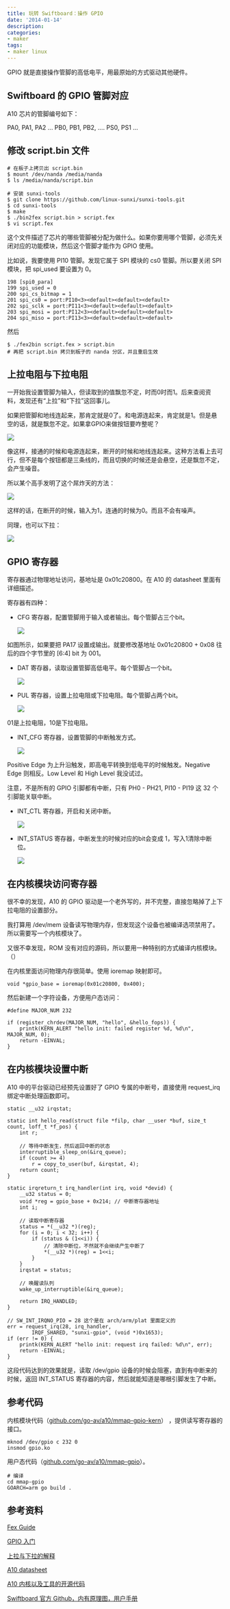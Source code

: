 ```yaml
---
title: 玩转 Swiftboard：操作 GPIO
date: '2014-01-14'
description:
categories:
- maker
tags:
- maker linux
---
```


GPIO 就是直接操作管脚的高低电平，用最原始的方式驱动其他硬件。

Swiftboard 的 GPIO 管脚对应
-
A10 芯片的管脚编号如下：

PA0, PA1, PA2 ... PB0, PB1, PB2, .... PS0, PS1 ...

修改 script.bin 文件
-

	# 在板子上拷贝出 script.bin
	$ mount /dev/nanda /media/nanda
	$ ls /media/nanda/script.bin

	# 安装 sunxi-tools
	$ git clone https://github.com/linux-sunxi/sunxi-tools.git
	$ cd sunxi-tools
	$ make 
	$ ./bin2fex script.bin > script.fex
	$ vi script.fex

这个文件描述了芯片的哪些管脚被分配为做什么。如果你要用哪个管脚，必须先关闭对应的功能模块，然后这个管脚才能作为 GPIO 使用。

比如说，我要使用 PI10 管脚。发现它属于 SPI 模块的 cs0 管脚。所以要关闭 SPI 模块，把 spi_used 要设置为 0。

	198 [spi0_para]
	199 spi_used = 0
	200 spi_cs_bitmap = 1
	201 spi_cs0 = port:PI10<3><default><default><default>
	202 spi_sclk = port:PI11<3><default><default><default>
	203 spi_mosi = port:PI12<3><default><default><default>
	204 spi_miso = port:PI13<3><default><default><default>

然后 

	$ ./fex2bin script.fex > script.bin
	# 再把 script.bin 拷贝到板子的 nanda 分区，并且重启生效
	
上拉电阻与下拉电阻
-
一开始我设置管脚为输入，但读取到的值飘忽不定，时而0时而1。后来查阅资料，发现还有“上拉”和“下拉”这回事儿。

如果把管脚和地线连起来，那肯定就是0了。和电源连起来，肯定就是1。但是悬空的话，就是飘忽不定。如果拿GPIO来做按钮要咋整呢？

![](/img/swiftboard-gpio/switch-1.png)

像这样，接通的时候和电源连起来，断开的时候和地线连起来。这种方法看上去可行，但不是每个按钮都是三条线的，而且切换的时候还是会悬空，还是飘忽不定，会产生噪音。

所以某个高手发明了这个屌炸天的方法：

![](/img/swiftboard-gpio/switch-2.png)

这样的话，在断开的时候，输入为1，连通的时候为0。而且不会有噪声。

同理，也可以下拉：

![](/img/swiftboard-gpio/switch-3.png)

GPIO 寄存器
-
寄存器通过物理地址访问，基地址是 0x01c20800。在 A10 的 datasheet 里面有详细描述。

寄存器有四种：

* CFG 寄存器，配置管脚用于输入或者输出。每个管脚占三个bit。

	![](/img/swiftboard-gpio/pa-cfg.jpg)

如图所示，如果要把 PA17 设置成输出。就要修改基地址 0x01c20800 + 0x08 往后的四个字节里的 [6:4] bit 为 001。

* DAT 寄存器，读取设置管脚高低电平。每个管脚占一个bit。

	![](/img/swiftboard-gpio/pa-dat.jpg)

* PUL 寄存器，设置上拉电阻或下拉电阻。每个管脚占两个bit。

	![](/img/swiftboard-gpio/pa-pul.jpg)

01是上拉电阻，10是下拉电阻。

* INT_CFG 寄存器，设置管脚的中断触发方式。

	![](/img/swiftboard-gpio/pa-int.jpg)

Positive Edge 为上升沿触发，即高电平转换到低电平的时候触发。Negative Edge 则相反。Low Level 和 High Level 我没试过。

注意，不是所有的 GPIO 引脚都有中断，只有 PH0 - PH21, PI10 - PI19 这 32 个引脚能关联中断。

* INT_CTL 寄存器，开启和关闭中断。

	![](/img/swiftboard-gpio/int-ctl.jpg)

* INT_STATUS 寄存器，中断发生的时候对应的bit会变成 1，写入1清除中断位。

	![](/img/swiftboard-gpio/int-stat.jpg)

在内核模块访问寄存器
-
很不幸的发现，A10 的 GPIO 驱动是一个老外写的，并不完整，直接忽略掉了上下拉电阻的设置部分。

我打算用 /dev/mem 设备读写物理内存，但发现这个设备也被编译选项禁用了。
所以需要写一个内核模块了。

又很不幸发现，ROM 没有对应的源码，所以要用一种特别的方式编译内核模块。（）

在内核里面访问物理内存很简单。使用 ioremap 映射即可。

	void *gpio_base = ioremap(0x01c20800, 0x400);

然后新建一个字符设备，方便用户态访问：

	#define MAJOR_NUM 232

	if (register_chrdev(MAJOR_NUM, "hello", &hello_fops)) {
		printk(KERN_ALERT "hello init: failed register %d, %d\n", MAJOR_NUM, 0);
		return -EINVAL;
	}

在内核模块设置中断
-
A10 中的平台驱动已经预先设置好了 GPIO 专属的中断号，直接使用 request_irq 绑定中断处理函数即可。

	static __u32 irqstat;

	static int hello_read(struct file *filp, char __user *buf, size_t count, loff_t *f_pos) {
		int r;

		// 等待中断发生，然后返回中断的状态
		interruptible_sleep_on(&irq_queue);
		if (count >= 4)
			r = copy_to_user(buf, &irqstat, 4);
		return count;
	}

	static irqreturn_t irq_handler(int irq, void *devid) {
		__u32 status = 0;
		void *reg = gpio_base + 0x214; // 中断寄存器地址
		int i;
	
		// 读取中断寄存器
		status = *(__u32 *)(reg);
		for (i = 0; i < 32; i++) {
			if (status & (1<<i)) {
				// 清除中断位，不然就不会继续产生中断了
				*(__u32 *)(reg) = 1<<i;
			}
		}
		irqstat = status;

		// 唤醒读队列
		wake_up_interruptible(&irq_queue);
	
		return IRQ_HANDLED;
	}

	// SW_INT_IRQNO_PIO = 28 这个是在 arch/arm/plat 里面定义的
	err = request_irq(28, irq_handler,
			IRQF_SHARED, "sunxi-gpio", (void *)0x1653);
	if (err != 0) {
		printk(KERN_ALERT "hello init: request irq failed: %d\n", err);
		return -EINVAL;
	}

这段代码达到的效果就是，读取 /dev/gpio 设备的时候会阻塞，直到有中断来的时候，返回 INT_STATUS 寄存器的内容，然后就能知道是哪根引脚发生了中断。

参考代码
-
内核模块代码（[github.com/go-av/a10/mmap-gpio-kern](http://github.com/go-av/a10/tree/master/mmap-gpio-kern)）
，提供读写寄存器的接口。
	
	mknod /dev/gpio c 232 0
	insmod gpio.ko

用户态代码（[github.com/go-av/a10/mmap-gpio](http://github.com/go-av/a10/tree/master/mmap-gpio)）。

	# 编译
	cd mmap-gpio
	GOARCH=arm go build .


参考资料
-
[Fex Guide](http://linux-sunxi.org/Fex_Guide)

[GPIO 入门](https://github.com/cubieplayer/Cubian/wiki/GPIO%E5%85%A5%E9%97%A8)

[上拉与下拉的解释](http://www.thebox.myzen.co.uk/Tutorial/Inputs.html)

[A10 datasheet](http://linux-sunxi.org/A10)

[A10 内核以及工具的开源代码](https://github.com/linux-sunxi)

[Swiftboard 官方 Github，内有原理图，用户手册](https://github.com/swiftboard)


